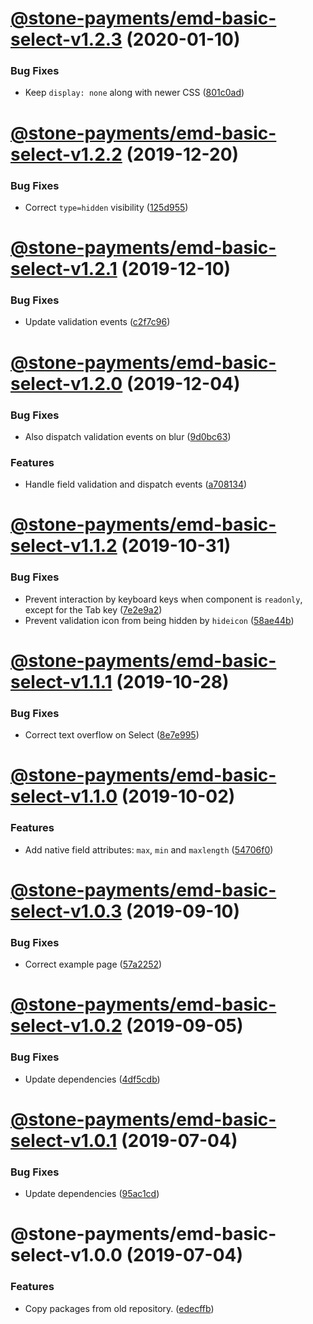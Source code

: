 # [@stone-payments/emd-basic-select-v1.2.3](https://github.com/stone-payments/emerald-web-framework/compare/@stone-payments/emd-basic-select-v1.2.2...@stone-payments/emd-basic-select-v1.2.3) (2020-01-10)


### Bug Fixes

* Keep `display: none` along with newer CSS ([801c0ad](https://github.com/stone-payments/emerald-web-framework/commit/801c0ad))

# [@stone-payments/emd-basic-select-v1.2.2](https://github.com/stone-payments/emerald-web-framework/compare/@stone-payments/emd-basic-select-v1.2.1...@stone-payments/emd-basic-select-v1.2.2) (2019-12-20)


### Bug Fixes

* Correct `type=hidden` visibility ([125d955](https://github.com/stone-payments/emerald-web-framework/commit/125d955))

# [@stone-payments/emd-basic-select-v1.2.1](https://github.com/stone-payments/emerald-web-framework/compare/@stone-payments/emd-basic-select-v1.2.0...@stone-payments/emd-basic-select-v1.2.1) (2019-12-10)


### Bug Fixes

* Update validation events ([c2f7c96](https://github.com/stone-payments/emerald-web-framework/commit/c2f7c96))

# [@stone-payments/emd-basic-select-v1.2.0](https://github.com/stone-payments/emerald-web-framework/compare/@stone-payments/emd-basic-select-v1.1.2...@stone-payments/emd-basic-select-v1.2.0) (2019-12-04)


### Bug Fixes

* Also dispatch validation events on blur ([9d0bc63](https://github.com/stone-payments/emerald-web-framework/commit/9d0bc63))


### Features

* Handle field validation and dispatch events ([a708134](https://github.com/stone-payments/emerald-web-framework/commit/a708134))

# [@stone-payments/emd-basic-select-v1.1.2](https://github.com/stone-payments/emerald-web-framework/compare/@stone-payments/emd-basic-select-v1.1.1...@stone-payments/emd-basic-select-v1.1.2) (2019-10-31)


### Bug Fixes

* Prevent interaction by keyboard keys when component is `readonly`, except for the Tab key ([7e2e9a2](https://github.com/stone-payments/emerald-web-framework/commit/7e2e9a2))
* Prevent validation icon from being hidden by `hideicon` ([58ae44b](https://github.com/stone-payments/emerald-web-framework/commit/58ae44b))

# [@stone-payments/emd-basic-select-v1.1.1](https://github.com/stone-payments/emerald-web-framework/compare/@stone-payments/emd-basic-select-v1.1.0...@stone-payments/emd-basic-select-v1.1.1) (2019-10-28)


### Bug Fixes

* Correct text overflow on Select ([8e7e995](https://github.com/stone-payments/emerald-web-framework/commit/8e7e995))

# [@stone-payments/emd-basic-select-v1.1.0](https://github.com/stone-payments/emerald-web-framework/compare/@stone-payments/emd-basic-select-v1.0.3...@stone-payments/emd-basic-select-v1.1.0) (2019-10-02)


### Features

* Add native field attributes: `max`, `min` and `maxlength` ([54706f0](https://github.com/stone-payments/emerald-web-framework/commit/54706f0))

# [@stone-payments/emd-basic-select-v1.0.3](https://github.com/stone-payments/emerald-web-framework/compare/@stone-payments/emd-basic-select-v1.0.2...@stone-payments/emd-basic-select-v1.0.3) (2019-09-10)


### Bug Fixes

* Correct example page ([57a2252](https://github.com/stone-payments/emerald-web-framework/commit/57a2252))

# [@stone-payments/emd-basic-select-v1.0.2](https://github.com/stone-payments/emerald-web-framework/compare/@stone-payments/emd-basic-select-v1.0.1...@stone-payments/emd-basic-select-v1.0.2) (2019-09-05)


### Bug Fixes

* Update dependencies ([4df5cdb](https://github.com/stone-payments/emerald-web-framework/commit/4df5cdb))

# [@stone-payments/emd-basic-select-v1.0.1](https://github.com/stone-payments/emerald-web-framework/compare/@stone-payments/emd-basic-select-v1.0.0...@stone-payments/emd-basic-select-v1.0.1) (2019-07-04)


### Bug Fixes

* Update dependencies ([95ac1cd](https://github.com/stone-payments/emerald-web-framework/commit/95ac1cd))

# @stone-payments/emd-basic-select-v1.0.0 (2019-07-04)


### Features

* Copy packages from old repository. ([edecffb](https://github.com/stone-payments/emerald-web-framework/commit/edecffb))
